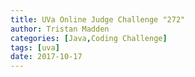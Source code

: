 ```yaml
---
title: UVa Online Judge Challenge "272"
author: Tristan Madden
categories: [Java,Coding Challenge]
tags: [uva]
date: 2017-10-17
---
```

<!-- <h2><a href="https://onlinejudge.org/index.php?option=com_onlinejudge&Itemid=8&category=4&page=show_problem&problem=208">The Challenge</a></h2>
<div class="iframe-wrapper-1-1">
    <object data="{{ site.url }}{{ site.baseurl }}/assets/pdf/272.pdf" type="application/pdf"></object>
</div>
<h2>My Solution</h2>
<script src="https://gist.github.com/Trimad/87eefb23621cc6b4f7b35b09a5e0382d.js"></script> -->